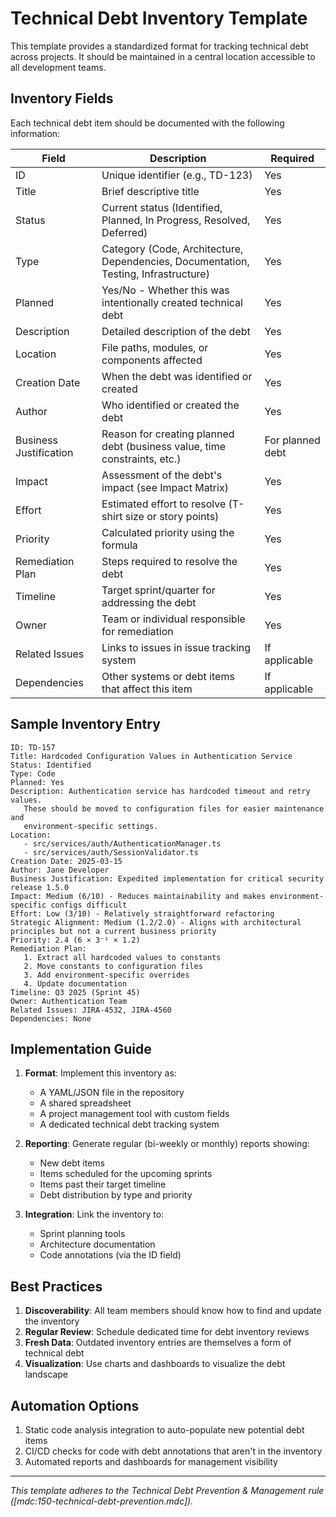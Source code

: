 # Technical Debt Inventory Template

This template provides a standardized format for tracking technical debt across projects. It should be maintained in a central location accessible to all development teams.

## Inventory Fields

Each technical debt item should be documented with the following information:

| Field                  | Description                                                                         | Required         |
| ---------------------- | ----------------------------------------------------------------------------------- | ---------------- |
| ID                     | Unique identifier (e.g., TD-123)                                                    | Yes              |
| Title                  | Brief descriptive title                                                             | Yes              |
| Status                 | Current status (Identified, Planned, In Progress, Resolved, Deferred)               | Yes              |
| Type                   | Category (Code, Architecture, Dependencies, Documentation, Testing, Infrastructure) | Yes              |
| Planned                | Yes/No - Whether this was intentionally created technical debt                      | Yes              |
| Description            | Detailed description of the debt                                                    | Yes              |
| Location               | File paths, modules, or components affected                                         | Yes              |
| Creation Date          | When the debt was identified or created                                             | Yes              |
| Author                 | Who identified or created the debt                                                  | Yes              |
| Business Justification | Reason for creating planned debt (business value, time constraints, etc.)           | For planned debt |
| Impact                 | Assessment of the debt's impact (see Impact Matrix)                                 | Yes              |
| Effort                 | Estimated effort to resolve (T-shirt size or story points)                          | Yes              |
| Priority               | Calculated priority using the formula                                               | Yes              |
| Remediation Plan       | Steps required to resolve the debt                                                  | Yes              |
| Timeline               | Target sprint/quarter for addressing the debt                                       | Yes              |
| Owner                  | Team or individual responsible for remediation                                      | Yes              |
| Related Issues         | Links to issues in issue tracking system                                            | If applicable    |
| Dependencies           | Other systems or debt items that affect this item                                   | If applicable    |

## Sample Inventory Entry

```
ID: TD-157
Title: Hardcoded Configuration Values in Authentication Service
Status: Identified
Type: Code
Planned: Yes
Description: Authentication service has hardcoded timeout and retry values.
   These should be moved to configuration files for easier maintenance and
   environment-specific settings.
Location:
   - src/services/auth/AuthenticationManager.ts
   - src/services/auth/SessionValidator.ts
Creation Date: 2025-03-15
Author: Jane Developer
Business Justification: Expedited implementation for critical security release 1.5.0
Impact: Medium (6/10) - Reduces maintainability and makes environment-specific configs difficult
Effort: Low (3/10) - Relatively straightforward refactoring
Strategic Alignment: Medium (1.2/2.0) - Aligns with architectural principles but not a current business priority
Priority: 2.4 (6 × 3⁻¹ × 1.2)
Remediation Plan:
   1. Extract all hardcoded values to constants
   2. Move constants to configuration files
   3. Add environment-specific overrides
   4. Update documentation
Timeline: Q3 2025 (Sprint 45)
Owner: Authentication Team
Related Issues: JIRA-4532, JIRA-4560
Dependencies: None
```

## Implementation Guide

1. **Format**: Implement this inventory as:

   - A YAML/JSON file in the repository
   - A shared spreadsheet
   - A project management tool with custom fields
   - A dedicated technical debt tracking system

2. **Reporting**: Generate regular (bi-weekly or monthly) reports showing:

   - New debt items
   - Items scheduled for the upcoming sprints
   - Items past their target timeline
   - Debt distribution by type and priority

3. **Integration**: Link the inventory to:
   - Sprint planning tools
   - Architecture documentation
   - Code annotations (via the ID field)

## Best Practices

1. **Discoverability**: All team members should know how to find and update the inventory
2. **Regular Review**: Schedule dedicated time for debt inventory reviews
3. **Fresh Data**: Outdated inventory entries are themselves a form of technical debt
4. **Visualization**: Use charts and dashboards to visualize the debt landscape

## Automation Options

1. Static code analysis integration to auto-populate new potential debt items
2. CI/CD checks for code with debt annotations that aren't in the inventory
3. Automated reports and dashboards for management visibility

---

_This template adheres to the Technical Debt Prevention & Management rule ([mdc:150-technical-debt-prevention.mdc])._

